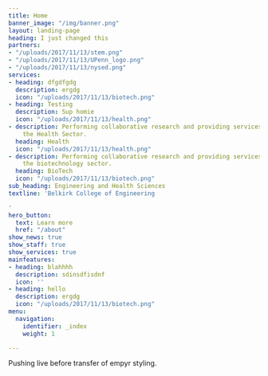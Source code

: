 ```yaml
---
title: Home
banner_image: "/img/banner.png"
layout: landing-page
heading: I just changed this
partners:
- "/uploads/2017/11/13/stem.png"
- "/uploads/2017/11/13/UPenn_logo.png"
- "/uploads/2017/11/13/nysed.png"
services:
- heading: dfgdfgdg
  description: ergdg
  icon: "/uploads/2017/11/13/biotech.png"
- heading: Testing
  description: Sup homie
  icon: "/uploads/2017/11/13/health.png"
- description: Performing collaborative research and providing services to support
    the Health Sector.
  heading: Health
  icon: "/uploads/2017/11/13/health.png"
- description: Performing collaborative research and providing services to support
    the biotechnology sector.
  heading: BioTech
  icon: "/uploads/2017/11/13/biotech.png"
sub_heading: Engineering and Health Sciences
textline: 'Belkirk College of Engineering

'
hero_button:
  text: Learn more
  href: "/about"
show_news: true
show_staff: true
show_services: true
mainfeatures:
- heading: blahhhh
  description: sdinsdfisdnf
  icon: ''
- heading: hello
  description: ergdg
  icon: "/uploads/2017/11/13/biotech.png"
menu:
  navigation:
    identifier: _index
    weight: 1

---
```

Pushing live before transfer of empyr styling.
